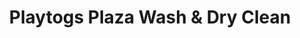 ---
title: "Playtogs Plaza Wash & Dry Clean"
url: /middletown/playtogs-plaza-wash-and-dry-clean/
shop: laundry
---